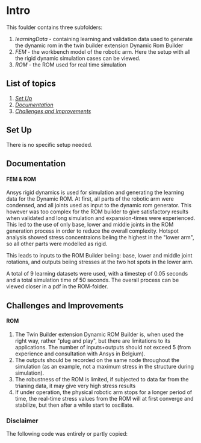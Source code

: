 # Intro
This foulder contains three subfolders:
1. *learningData* - containing learning and validation data used to generate the dynamic rom in the twin builder extension Dynamic Rom Builder
2. *FEM* - the workbench model of the robotic arm. Here the setup with all the rigid dynamic simulation cases can be viewed.
3. *ROM* - the ROM used for real time simulation

## List of topics
1. [*Set Up*](#of1)
2. [*Documentation*](#of2)
3. [*Challenges and Improvements*](#of3)


<a name="of1"></a>
## Set Up
There is no specific setup needed. 

<a name="of2"></a>
## Documentation
#### FEM & ROM
Ansys rigid dynamics is used for simulation and generating the learning data for the Dynamic ROM. 
At first, all parts of the robotic arm were condensed, and all joints used as input to the dynamic rom generator. 
This however was too complex for the ROM builder to give satisfactory results when validated and long simulation and expansion-times were experienced. This led to the use of only base, lower and middle joints in the ROM generation process in order to reduce the overall complexity.
Hotspot analysis showed stress concentraions beiing the highest in the "lower arm", so all other parts were modelled as rigid.

This leads to inputs to the ROM Builder beiing: base, lower and middle joint rotations, and outputs beiing stresses at the two hot spots in the lower arm.

A total of 9 learning datasets were used, with a timestep of 0.05 seconds and a total simulation time of 50 seconds. The overall process can be viewed closer in a pdf in the ROM-folder.


<a name="of3"></a>
## Challenges and Improvements
#### ROM
1. The Twin Builder extension Dynamic ROM Builder is, when used the right way, rather "plug and play", but there are limitations to its applications. The number of inputs+outputs should not exceed 5 (from experience and consultation with Ansys in Belgium).
2. The outputs should be recorded on the same node throughout the simulation (as an example, not a maximum stress in the structure during simulation).
3. The robustness of the ROM is limited, if subjected to data far from the trianing data, it may give very high stress results
4. If under operation, the physical robotic arm stops for a longer period of time, the real-time stress values from the ROM will at first converge and stabilize, but then after a while start to oscillate.






### Disclaimer
The following code was entirely or partly copied: